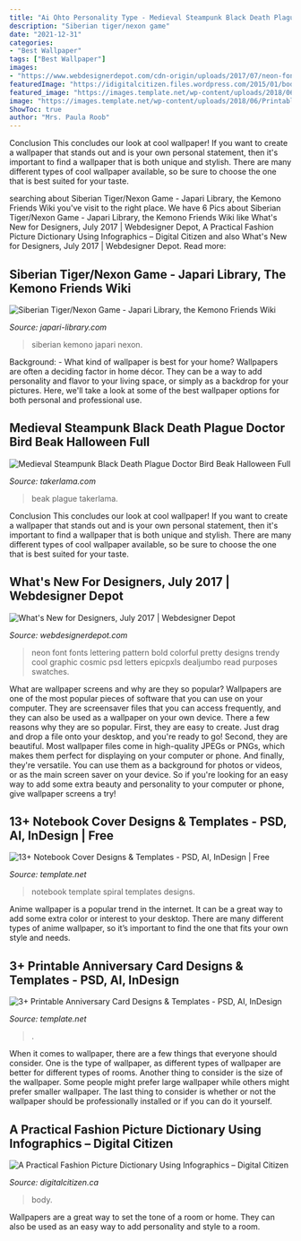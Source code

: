 ```yaml
---
title: "Ai Ohto Personality Type - Medieval Steampunk Black Death Plague Doctor Bird Beak Halloween Full"
description: "Siberian tiger/nexon game"
date: "2021-12-31"
categories:
- "Best Wallpaper"
tags: ["Best Wallpaper"]
images:
- "https://www.webdesignerdepot.com/cdn-origin/uploads/2017/07/neon-font.jpg"
featuredImage: "https://idigitalcitizen.files.wordpress.com/2015/01/body-types2.jpg"
featured_image: "https://images.template.net/wp-content/uploads/2018/06/Printable-Anniversary-Sample-Card.jpg?width=600"
image: "https://images.template.net/wp-content/uploads/2018/06/Printable-Anniversary-Sample-Card.jpg?width=600"
ShowToc: true
author: "Mrs. Paula Roob"
---
```



Conclusion
This concludes our look at cool wallpaper! If you want to create a wallpaper that stands out and is your own personal statement, then it's important to find a wallpaper that is both unique and stylish. There are many different types of cool wallpaper available, so be sure to choose the one that is best suited for your taste.

	

		
searching about Siberian Tiger/Nexon Game - Japari Library, the Kemono Friends Wiki you've visit to the right place. We have 6 Pics about Siberian Tiger/Nexon Game - Japari Library, the Kemono Friends Wiki like What&#039;s New for Designers, July 2017 | Webdesigner Depot, A Practical Fashion Picture Dictionary Using Infographics – Digital Citizen and also What&#039;s New for Designers, July 2017 | Webdesigner Depot. Read more:
		
    
## Siberian Tiger/Nexon Game - Japari Library, The Kemono Friends Wiki

<img loading=lazy src="http://japari-library.com/w/images/b/bf/Siberian_TigerOldDesign.png" onerror="this.onerror=null;this.src='https://tse3.mm.bing.net/th?id=OIP.-eTNG0jUfPcyWpWAYHY09AAAAA&amp;pid=15.1';" alt="Siberian Tiger/Nexon Game - Japari Library, the Kemono Friends Wiki">

_Source: japari-library.com_

>siberian kemono japari nexon. 

	

Background: - What kind of wallpaper is best for your home?
Wallpapers are often a deciding factor in home décor. They can be a way to add personality and flavor to your living space, or simply as a backdrop for your pictures. Here, we'll take a look at some of the best wallpaper options for both personal and professional use.

    
## Medieval Steampunk Black Death Plague Doctor Bird Beak Halloween Full

<img loading=lazy src="https://www.takerlama.com/u_file/2009/photo/7d6f075096.jpg" onerror="this.onerror=null;this.src='https://tse3.mm.bing.net/th?id=OIP.xMtOlCuUej3gaUUNI2OA3wHaIr&amp;pid=15.1';" alt="Medieval Steampunk Black Death Plague Doctor Bird Beak Halloween Full">

_Source: takerlama.com_

>beak plague takerlama. 

	

Conclusion
This concludes our look at cool wallpaper! If you want to create a wallpaper that stands out and is your own personal statement, then it's important to find a wallpaper that is both unique and stylish. There are many different types of cool wallpaper available, so be sure to choose the one that is best suited for your taste.

    
## What&#039;s New For Designers, July 2017 | Webdesigner Depot

<img loading=lazy src="https://www.webdesignerdepot.com/cdn-origin/uploads/2017/07/neon-font.jpg" onerror="this.onerror=null;this.src='https://tse1.mm.bing.net/th?id=OIP.A_zoD837h_cjIXnP85vvmgHaFG&amp;pid=15.1';" alt="What&#039;s New for Designers, July 2017 | Webdesigner Depot">

_Source: webdesignerdepot.com_

>neon font fonts lettering pattern bold colorful pretty designs trendy cool graphic cosmic psd letters epicpxls dealjumbo read purposes swatches. 

	

What are wallpaper screens and why are they so popular?
Wallpapers are one of the most popular pieces of software that you can use on your computer. They are screensaver files that you can access frequently, and they can also be used as a wallpaper on your own device. There a few reasons why they are so popular. First, they are easy to create. Just drag and drop a file onto your desktop, and you're ready to go! Second, they are beautiful. Most wallpaper files come in high-quality JPEGs or PNGs, which makes them perfect for displaying on your computer or phone. And finally, they're versatile. You can use them as a background for photos or videos, or as the main screen saver on your device. So if you're looking for an easy way to add some extra beauty and personality to your computer or phone, give wallpaper screens a try!

    
## 13+ Notebook Cover Designs &amp; Templates - PSD, AI, InDesign | Free

<img loading=lazy src="https://images.template.net/wp-content/uploads/2018/04/spiral-notebook-cover-template-788x524.jpg" onerror="this.onerror=null;this.src='https://tse3.mm.bing.net/th?id=OIP.WTSI4sf5Se37khggm64obgHaE7&amp;pid=15.1';" alt="13+ Notebook Cover Designs &amp; Templates - PSD, AI, InDesign | Free">

_Source: template.net_

>notebook template spiral templates designs. 

	

Anime wallpaper is a popular trend in the internet. It can be a great way to add some extra color or interest to your desktop. There are many different types of anime wallpaper, so it’s important to find the one that fits your own style and needs.

    
## 3+ Printable Anniversary Card Designs &amp; Templates - PSD, AI, InDesign

<img loading=lazy src="https://images.template.net/wp-content/uploads/2018/06/Printable-Anniversary-Sample-Card.jpg?width=600" onerror="this.onerror=null;this.src='https://tse1.mm.bing.net/th?id=OIP.oTB-3eEarsXhFQj_JG9aBQHaGy&amp;pid=15.1';" alt="3+ Printable Anniversary Card Designs &amp; Templates - PSD, AI, InDesign">

_Source: template.net_

>. 

	

When it comes to wallpaper, there are a few things that everyone should consider. One is the type of wallpaper, as different types of wallpaper are better for different types of rooms. Another thing to consider is the size of the wallpaper. Some people might prefer large wallpaper while others might prefer smaller wallpaper. The last thing to consider is whether or not the wallpaper should be professionally installed or if you can do it yourself.

    
## A Practical Fashion Picture Dictionary Using Infographics – Digital Citizen

<img loading=lazy src="https://idigitalcitizen.files.wordpress.com/2015/01/body-types2.jpg" onerror="this.onerror=null;this.src='https://tse4.mm.bing.net/th?id=OIP.K_iGZ8qxg_Ma3ijN1cdinAHaDi&amp;pid=15.1';" alt="A Practical Fashion Picture Dictionary Using Infographics – Digital Citizen">

_Source: digitalcitizen.ca_

>body. 

	

Wallpapers are a great way to set the tone of a room or home. They can also be used as an easy way to add personality and style to a room.

